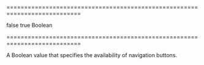 <!--**
/*-------------------------------------------
    Auto-generated file. Do not modify.
-------------------------------------------

**-->
===========================================================================
<!--default-->false<!--/default-->
<!--custom_default_for_desktop-->true<!--/custom_default_for_desktop-->
<!--type-->Boolean<!--/type-->
===========================================================================

<!--shortDescription-->
A Boolean value that specifies the availability of navigation buttons.
<!--/shortDescription-->

<!--fullDescription-->

<!--/fullDescription-->